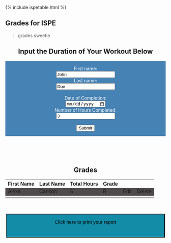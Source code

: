 {% include ispetable.html %}

## Grades for ISPE
> grades sweetie

<html>
<body>

<h2 style="text-align:center">Input the Duration of Your Workout Below</h2>
<style>
    form {
            display: block;
            margin-left: auto;
            margin-right: auto;
            background-color: #4682B4;
            border: white;
            color: white;
            padding: 15px 32px;
            text-align: center;
        }
</style>
<form class="box">
  <label for="fname">First name:</label><br>
  <input type="fname" id="fnamegrades" name="fname" value="John" id="firstinput"><br>
  <label for="lname">Last name:</label><br>
  <input type="lname" id="lnamegrades" name="lname" value="Doe"><br><br>
  <label for="date">Date of Completion:</label><br>
  <input type="date" id="dategrades" name="date" value="4/11"><br>
  <label for="numhours">Number of Hours Completed:</label><br>
  <input type="hours" id="hoursgrades" name="hours" value="3"><br><br>
  <input type="submit" value="Submit">
</form> 

</body>


<head>
<style>
    table {
    font-family: arial, sans-serif;
    border-collapse: collapse;
    width: 100%;
    }
    tr:nth-child(even) {
    background-color: #4F4B4C;
    }
</style>
</head>
<body>

<br>
<br>
<br>

<h2 style="text-align:center">Grades</h2>

<table>
  <tr>
    <th>First Name</th>
    <th>Last Name</th>
    <th>Total Hours</th>
    <th>Grade</th>
    <th> </th>
    <th> </th>
  </tr>
  <tr>
    <td>Alexa</td>
    <td>Carlson</td>
    <td>5</td>
    <td>B</td>
    <td>Edit</td>
    <td>Delete</td>
  </tr>
  <tr>
    <td></td>
    <td></td>
    <td></td>
  </tr>
</table>
<style>
 button {
            background-color: #128ca7;
            color: black;
            text-align: center;
            font-size: 15px;
            height: 75;
            width: 500;
            margin-left: auto;
            margin-right: auto;
            padding: 15px 32px;
            display: flex;
            justify-content: center;
         }

</style>

<br>
<br>
<button type="button" onclick="window.print();" class>Click here to print your report</button>
</body>

</html>



